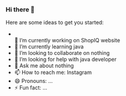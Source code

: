 ### Hi there 👋

<!-- **GautamGoyal2341/GautamGoyal2341** is a ✨ _special_ ✨ repository because its `README.md` (this file) appears on your GitHub profile   .   -->

Here are some ideas to get you started:

-  <br> 🔭 I’m currently working on ShopIQ website <br>
- 🌱 I’m currently learning java
- 👯 I’m looking to collaborate on nothing
- 🤔 I’m looking for help with java developer
- 💬 Ask me about nothing
- 📫 How to reach me: Instagram
- 😄 Pronouns: ...
- ⚡ Fun fact: ...

